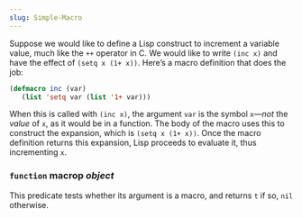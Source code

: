 ```yaml
---
slug: Simple-Macro
---
```


Suppose we would like to define a Lisp construct to increment a variable value, much like the `++` operator in C. We would like to write `(inc x)` and have the effect of `(setq x (1+ x))`. Here’s a macro definition that does the job:

```lisp
(defmacro inc (var)
   (list 'setq var (list '1+ var)))
```

When this is called with `(inc x)`, the argument `var` is the symbol `x`—*not* the *value* of `x`, as it would be in a function. The body of the macro uses this to construct the expansion, which is `(setq x (1+ x))`. Once the macro definition returns this expansion, Lisp proceeds to evaluate it, thus incrementing `x`.

### <span className="tag function">`function`</span> **macrop** *object*

This predicate tests whether its argument is a macro, and returns `t` if so, `nil` otherwise.
